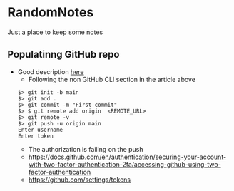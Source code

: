 # RandomNotes
Just a place to keep some notes

## Populatinng GitHub repo
* Good description [here](https://docs.github.com/en/github/importing-your-projects-to-github/importing-source-code-to-github/adding-an-existing-project-to-github-using-the-command-line)
    * Following the non GitHub CLI section in the article above
  ```
  $> git init -b main
  $> git add . 
  $> git commit -m "First commit"
  $> $ git remote add origin  <REMOTE_URL> 
  $> git remote -v
  $> git push -u origin main
  Enter username
  Enter token
  ```
    * The authorization is failing on the push
    * https://docs.github.com/en/authentication/securing-your-account-with-two-factor-authentication-2fa/accessing-github-using-two-factor-authentication
    * https://github.com/settings/tokens


